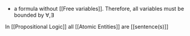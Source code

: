 - a formula without [[Free variables]]. Therefore, all variables must be bounded by $\forall , \exists$

In [[Propositional Logic]] all [[Atomic Entities]] are [[sentence(s)]]
